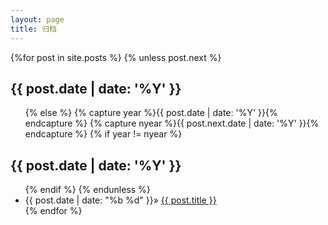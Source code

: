 ```yaml
---
layout: page
title: 归档
---
```


<div>
{%for post in site.posts %}
    {% unless post.next %}
        <h2>{{ post.date | date: '%Y' }}</h2>
        <ul>
    {% else %}
        {% capture year %}{{ post.date | date: '%Y' }}{% endcapture %}
        {% capture nyear %}{{ post.next.date | date: '%Y' }}{% endcapture %}
        {% if year != nyear %}
            </ul>
            <h2>{{ post.date | date: '%Y' }}</h2>
            <ul>
        {% endif %}
    {% endunless %}
    <li><span>{{ post.date | date: "%b %d" }}</span>» <a href="{{ site.baseurl}}{{ post.url }}">{{ post.title }}</a></li>
{% endfor %}
</ul>
</div>
